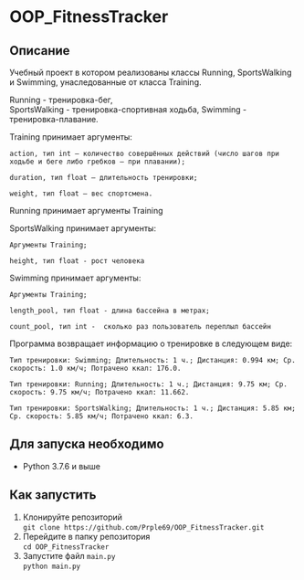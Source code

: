 # OOP_FitnessTracker
## Описание
Учебный проект в котором реализованы классы Running, SportsWalking и Swimming, унаследованные от класса Training.

Running - тренировка-бег,  
SportsWalking - тренировка-спортивная ходьба,
Swimming - тренировка-плавание.

Training принимает аргументы:

`action, тип int — количество совершённых действий (число шагов при ходьбе и беге либо гребков — при плавании);`
  
`duration, тип float — длительность тренировки;`
  
`weight, тип float — вес спортсмена.`
 
Running принимает аргументы Training

SportsWalking принимает аргументы:

`Аргументы Training;`

`height, тип float - рост человека`

Swimming принимает аргументы:

`Аргументы Training;`

`length_pool, тип float - длина бассейна в метрах;`

`count_pool, тип int -  сколько раз пользователь переплыл бассейн`

Программа возвращает информацию о тренировке в следующем виде:

`Тип тренировки: Swimming; Длительность: 1 ч.; Дистанция: 0.994 км; Ср. скорость: 1.0 км/ч; Потрачено ккал: 176.0.`

`Тип тренировки: Running; Длительность: 1 ч.; Дистанция: 9.75 км; Ср. скорость: 9.75 км/ч; Потрачено ккал: 11.662.`

`Тип тренировки: SportsWalking; Длительность: 1 ч.; Дистанция: 5.85 км; Ср. скорость: 5.85 км/ч; Потрачено ккал: 6.3.`

## Для запуска необходимо
- Python 3.7.6 и выше

## Как запустить
1. Клонируйте репозиторий  
`git clone https://github.com/Prple69/OOP_FitnessTracker.git`
2. Перейдите в папку репозитория  
`cd OOP_FitnessTracker`
3. Запустите файл `main.py`  
`python main.py`

